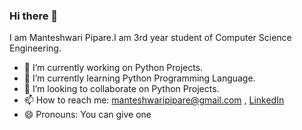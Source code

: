 ### Hi there 👋

I am Manteshwari Pipare.I am 3rd year student of Computer Science Engineering.


- 🔭 I’m currently working on Python Projects.
- 🌱 I’m currently learning Python Programming Language.
- 👯 I’m looking to collaborate on Python Projects.
- 📫 How to reach me: manteshwaripipare@gmail.com ,
[LinkedIn](linkedin.com/in/manteshwari-pipare-0a39981aa)   
- 😄 Pronouns: You can give one



